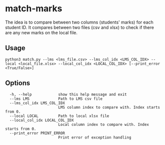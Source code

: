 # match-marks

The idea is to compare between two columns (students' marks) for each student ID.
It compares between two files (csv and xlsx) to check if there are any new marks on the local file.

## Usage
`python3 match.py --lms <lms_file.csv> --lms_col_idx <LMS_COL_IDX> --local <local_file.xlsx> --local_col_idx <LOCAL_COL_IDX> [--print_error <True/False>]`

## Options
```
  -h, --help            show this help message and exit
  --lms LMS             Path to LMS csv file
  --lms_col_idx LMS_COL_IDX
                        LMS column index to compare with. Index starts from 0.
  --local LOCAL         Path to local xlsx file
  --local_col_idx LOCAL_COL_IDX
                        Local column index to compare with. Index starts from 0.
  --print_error PRINT_ERROR
                        Print error of exception handling
```